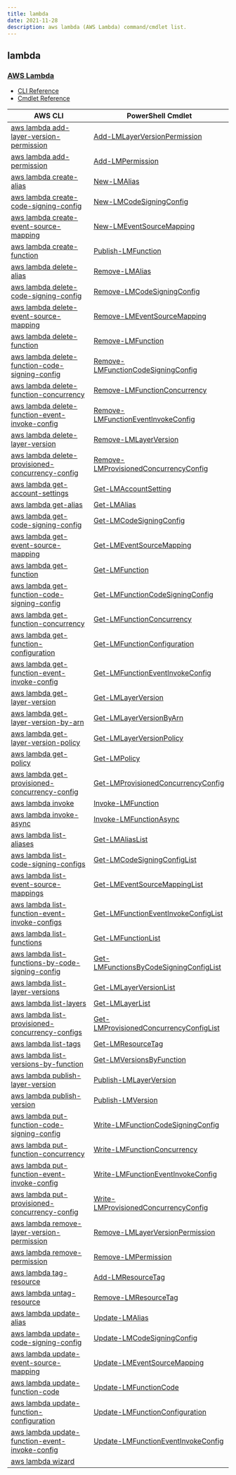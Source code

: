 ```yaml
---
title: lambda
date: 2021-11-28
description: aws lambda (AWS Lambda) command/cmdlet list.
---
```


## lambda

### [AWS Lambda](https://aws.amazon.com/lambda/)

* [CLI Reference](https://docs.aws.amazon.com/cli/latest/reference/lambda/index.html)
* [Cmdlet Reference](https://docs.aws.amazon.com/powershell/latest/reference/items/AWS_Lambda_cmdlets.html)

|AWS CLI|PowerShell Cmdlet|
|----|----|
|[aws lambda add-layer-version-permission](https://docs.aws.amazon.com/cli/latest/reference/lambda/add-layer-version-permission.html)|[Add-LMLayerVersionPermission](https://docs.aws.amazon.com/powershell/latest/reference/items/Add-LMLayerVersionPermission.html)|
|[aws lambda add-permission](https://docs.aws.amazon.com/cli/latest/reference/lambda/add-permission.html)|[Add-LMPermission](https://docs.aws.amazon.com/powershell/latest/reference/items/Add-LMPermission.html)|
|[aws lambda create-alias](https://docs.aws.amazon.com/cli/latest/reference/lambda/create-alias.html)|[New-LMAlias](https://docs.aws.amazon.com/powershell/latest/reference/items/New-LMAlias.html)|
|[aws lambda create-code-signing-config](https://docs.aws.amazon.com/cli/latest/reference/lambda/create-code-signing-config.html)|[New-LMCodeSigningConfig](https://docs.aws.amazon.com/powershell/latest/reference/items/New-LMCodeSigningConfig.html)|
|[aws lambda create-event-source-mapping](https://docs.aws.amazon.com/cli/latest/reference/lambda/create-event-source-mapping.html)|[New-LMEventSourceMapping](https://docs.aws.amazon.com/powershell/latest/reference/items/New-LMEventSourceMapping.html)|
|[aws lambda create-function](https://docs.aws.amazon.com/cli/latest/reference/lambda/create-function.html)|[Publish-LMFunction](https://docs.aws.amazon.com/powershell/latest/reference/items/Publish-LMFunction.html)|
|[aws lambda delete-alias](https://docs.aws.amazon.com/cli/latest/reference/lambda/delete-alias.html)|[Remove-LMAlias](https://docs.aws.amazon.com/powershell/latest/reference/items/Remove-LMAlias.html)|
|[aws lambda delete-code-signing-config](https://docs.aws.amazon.com/cli/latest/reference/lambda/delete-code-signing-config.html)|[Remove-LMCodeSigningConfig](https://docs.aws.amazon.com/powershell/latest/reference/items/Remove-LMCodeSigningConfig.html)|
|[aws lambda delete-event-source-mapping](https://docs.aws.amazon.com/cli/latest/reference/lambda/delete-event-source-mapping.html)|[Remove-LMEventSourceMapping](https://docs.aws.amazon.com/powershell/latest/reference/items/Remove-LMEventSourceMapping.html)|
|[aws lambda delete-function](https://docs.aws.amazon.com/cli/latest/reference/lambda/delete-function.html)|[Remove-LMFunction](https://docs.aws.amazon.com/powershell/latest/reference/items/Remove-LMFunction.html)|
|[aws lambda delete-function-code-signing-config](https://docs.aws.amazon.com/cli/latest/reference/lambda/delete-function-code-signing-config.html)|[Remove-LMFunctionCodeSigningConfig](https://docs.aws.amazon.com/powershell/latest/reference/items/Remove-LMFunctionCodeSigningConfig.html)|
|[aws lambda delete-function-concurrency](https://docs.aws.amazon.com/cli/latest/reference/lambda/delete-function-concurrency.html)|[Remove-LMFunctionConcurrency](https://docs.aws.amazon.com/powershell/latest/reference/items/Remove-LMFunctionConcurrency.html)|
|[aws lambda delete-function-event-invoke-config](https://docs.aws.amazon.com/cli/latest/reference/lambda/delete-function-event-invoke-config.html)|[Remove-LMFunctionEventInvokeConfig](https://docs.aws.amazon.com/powershell/latest/reference/items/Remove-LMFunctionEventInvokeConfig.html)|
|[aws lambda delete-layer-version](https://docs.aws.amazon.com/cli/latest/reference/lambda/delete-layer-version.html)|[Remove-LMLayerVersion](https://docs.aws.amazon.com/powershell/latest/reference/items/Remove-LMLayerVersion.html)|
|[aws lambda delete-provisioned-concurrency-config](https://docs.aws.amazon.com/cli/latest/reference/lambda/delete-provisioned-concurrency-config.html)|[Remove-LMProvisionedConcurrencyConfig](https://docs.aws.amazon.com/powershell/latest/reference/items/Remove-LMProvisionedConcurrencyConfig.html)|
|[aws lambda get-account-settings](https://docs.aws.amazon.com/cli/latest/reference/lambda/get-account-settings.html)|[Get-LMAccountSetting](https://docs.aws.amazon.com/powershell/latest/reference/items/Get-LMAccountSetting.html)|
|[aws lambda get-alias](https://docs.aws.amazon.com/cli/latest/reference/lambda/get-alias.html)|[Get-LMAlias](https://docs.aws.amazon.com/powershell/latest/reference/items/Get-LMAlias.html)|
|[aws lambda get-code-signing-config](https://docs.aws.amazon.com/cli/latest/reference/lambda/get-code-signing-config.html)|[Get-LMCodeSigningConfig](https://docs.aws.amazon.com/powershell/latest/reference/items/Get-LMCodeSigningConfig.html)|
|[aws lambda get-event-source-mapping](https://docs.aws.amazon.com/cli/latest/reference/lambda/get-event-source-mapping.html)|[Get-LMEventSourceMapping](https://docs.aws.amazon.com/powershell/latest/reference/items/Get-LMEventSourceMapping.html)|
|[aws lambda get-function](https://docs.aws.amazon.com/cli/latest/reference/lambda/get-function.html)|[Get-LMFunction](https://docs.aws.amazon.com/powershell/latest/reference/items/Get-LMFunction.html)|
|[aws lambda get-function-code-signing-config](https://docs.aws.amazon.com/cli/latest/reference/lambda/get-function-code-signing-config.html)|[Get-LMFunctionCodeSigningConfig](https://docs.aws.amazon.com/powershell/latest/reference/items/Get-LMFunctionCodeSigningConfig.html)|
|[aws lambda get-function-concurrency](https://docs.aws.amazon.com/cli/latest/reference/lambda/get-function-concurrency.html)|[Get-LMFunctionConcurrency](https://docs.aws.amazon.com/powershell/latest/reference/items/Get-LMFunctionConcurrency.html)|
|[aws lambda get-function-configuration](https://docs.aws.amazon.com/cli/latest/reference/lambda/get-function-configuration.html)|[Get-LMFunctionConfiguration](https://docs.aws.amazon.com/powershell/latest/reference/items/Get-LMFunctionConfiguration.html)|
|[aws lambda get-function-event-invoke-config](https://docs.aws.amazon.com/cli/latest/reference/lambda/get-function-event-invoke-config.html)|[Get-LMFunctionEventInvokeConfig](https://docs.aws.amazon.com/powershell/latest/reference/items/Get-LMFunctionEventInvokeConfig.html)|
|[aws lambda get-layer-version](https://docs.aws.amazon.com/cli/latest/reference/lambda/get-layer-version.html)|[Get-LMLayerVersion](https://docs.aws.amazon.com/powershell/latest/reference/items/Get-LMLayerVersion.html)|
|[aws lambda get-layer-version-by-arn](https://docs.aws.amazon.com/cli/latest/reference/lambda/get-layer-version-by-arn.html)|[Get-LMLayerVersionByArn](https://docs.aws.amazon.com/powershell/latest/reference/items/Get-LMLayerVersionByArn.html)|
|[aws lambda get-layer-version-policy](https://docs.aws.amazon.com/cli/latest/reference/lambda/get-layer-version-policy.html)|[Get-LMLayerVersionPolicy](https://docs.aws.amazon.com/powershell/latest/reference/items/Get-LMLayerVersionPolicy.html)|
|[aws lambda get-policy](https://docs.aws.amazon.com/cli/latest/reference/lambda/get-policy.html)|[Get-LMPolicy](https://docs.aws.amazon.com/powershell/latest/reference/items/Get-LMPolicy.html)|
|[aws lambda get-provisioned-concurrency-config](https://docs.aws.amazon.com/cli/latest/reference/lambda/get-provisioned-concurrency-config.html)|[Get-LMProvisionedConcurrencyConfig](https://docs.aws.amazon.com/powershell/latest/reference/items/Get-LMProvisionedConcurrencyConfig.html)|
|[aws lambda invoke](https://docs.aws.amazon.com/cli/latest/reference/lambda/invoke.html)|[Invoke-LMFunction](https://docs.aws.amazon.com/powershell/latest/reference/items/Invoke-LMFunction.html)|
|[aws lambda invoke-async](https://docs.aws.amazon.com/cli/latest/reference/lambda/invoke-async.html)|[Invoke-LMFunctionAsync](https://docs.aws.amazon.com/powershell/latest/reference/items/Invoke-LMFunctionAsync.html)|
|[aws lambda list-aliases](https://docs.aws.amazon.com/cli/latest/reference/lambda/list-aliases.html)|[Get-LMAliasList](https://docs.aws.amazon.com/powershell/latest/reference/items/Get-LMAliasList.html)|
|[aws lambda list-code-signing-configs](https://docs.aws.amazon.com/cli/latest/reference/lambda/list-code-signing-configs.html)|[Get-LMCodeSigningConfigList](https://docs.aws.amazon.com/powershell/latest/reference/items/Get-LMCodeSigningConfigList.html)|
|[aws lambda list-event-source-mappings](https://docs.aws.amazon.com/cli/latest/reference/lambda/list-event-source-mappings.html)|[Get-LMEventSourceMappingList](https://docs.aws.amazon.com/powershell/latest/reference/items/Get-LMEventSourceMappingList.html)|
|[aws lambda list-function-event-invoke-configs](https://docs.aws.amazon.com/cli/latest/reference/lambda/list-function-event-invoke-configs.html)|[Get-LMFunctionEventInvokeConfigList](https://docs.aws.amazon.com/powershell/latest/reference/items/Get-LMFunctionEventInvokeConfigList.html)|
|[aws lambda list-functions](https://docs.aws.amazon.com/cli/latest/reference/lambda/list-functions.html)|[Get-LMFunctionList](https://docs.aws.amazon.com/powershell/latest/reference/items/Get-LMFunctionList.html)|
|[aws lambda list-functions-by-code-signing-config](https://docs.aws.amazon.com/cli/latest/reference/lambda/list-functions-by-code-signing-config.html)|[Get-LMFunctionsByCodeSigningConfigList](https://docs.aws.amazon.com/powershell/latest/reference/items/Get-LMFunctionsByCodeSigningConfigList.html)|
|[aws lambda list-layer-versions](https://docs.aws.amazon.com/cli/latest/reference/lambda/list-layer-versions.html)|[Get-LMLayerVersionList](https://docs.aws.amazon.com/powershell/latest/reference/items/Get-LMLayerVersionList.html)|
|[aws lambda list-layers](https://docs.aws.amazon.com/cli/latest/reference/lambda/list-layers.html)|[Get-LMLayerList](https://docs.aws.amazon.com/powershell/latest/reference/items/Get-LMLayerList.html)|
|[aws lambda list-provisioned-concurrency-configs](https://docs.aws.amazon.com/cli/latest/reference/lambda/list-provisioned-concurrency-configs.html)|[Get-LMProvisionedConcurrencyConfigList](https://docs.aws.amazon.com/powershell/latest/reference/items/Get-LMProvisionedConcurrencyConfigList.html)|
|[aws lambda list-tags](https://docs.aws.amazon.com/cli/latest/reference/lambda/list-tags.html)|[Get-LMResourceTag](https://docs.aws.amazon.com/powershell/latest/reference/items/Get-LMResourceTag.html)|
|[aws lambda list-versions-by-function](https://docs.aws.amazon.com/cli/latest/reference/lambda/list-versions-by-function.html)|[Get-LMVersionsByFunction](https://docs.aws.amazon.com/powershell/latest/reference/items/Get-LMVersionsByFunction.html)|
|[aws lambda publish-layer-version](https://docs.aws.amazon.com/cli/latest/reference/lambda/publish-layer-version.html)|[Publish-LMLayerVersion](https://docs.aws.amazon.com/powershell/latest/reference/items/Publish-LMLayerVersion.html)|
|[aws lambda publish-version](https://docs.aws.amazon.com/cli/latest/reference/lambda/publish-version.html)|[Publish-LMVersion](https://docs.aws.amazon.com/powershell/latest/reference/items/Publish-LMVersion.html)|
|[aws lambda put-function-code-signing-config](https://docs.aws.amazon.com/cli/latest/reference/lambda/put-function-code-signing-config.html)|[Write-LMFunctionCodeSigningConfig](https://docs.aws.amazon.com/powershell/latest/reference/items/Write-LMFunctionCodeSigningConfig.html)|
|[aws lambda put-function-concurrency](https://docs.aws.amazon.com/cli/latest/reference/lambda/put-function-concurrency.html)|[Write-LMFunctionConcurrency](https://docs.aws.amazon.com/powershell/latest/reference/items/Write-LMFunctionConcurrency.html)|
|[aws lambda put-function-event-invoke-config](https://docs.aws.amazon.com/cli/latest/reference/lambda/put-function-event-invoke-config.html)|[Write-LMFunctionEventInvokeConfig](https://docs.aws.amazon.com/powershell/latest/reference/items/Write-LMFunctionEventInvokeConfig.html)|
|[aws lambda put-provisioned-concurrency-config](https://docs.aws.amazon.com/cli/latest/reference/lambda/put-provisioned-concurrency-config.html)|[Write-LMProvisionedConcurrencyConfig](https://docs.aws.amazon.com/powershell/latest/reference/items/Write-LMProvisionedConcurrencyConfig.html)|
|[aws lambda remove-layer-version-permission](https://docs.aws.amazon.com/cli/latest/reference/lambda/remove-layer-version-permission.html)|[Remove-LMLayerVersionPermission](https://docs.aws.amazon.com/powershell/latest/reference/items/Remove-LMLayerVersionPermission.html)|
|[aws lambda remove-permission](https://docs.aws.amazon.com/cli/latest/reference/lambda/remove-permission.html)|[Remove-LMPermission](https://docs.aws.amazon.com/powershell/latest/reference/items/Remove-LMPermission.html)|
|[aws lambda tag-resource](https://docs.aws.amazon.com/cli/latest/reference/lambda/tag-resource.html)|[Add-LMResourceTag](https://docs.aws.amazon.com/powershell/latest/reference/items/Add-LMResourceTag.html)|
|[aws lambda untag-resource](https://docs.aws.amazon.com/cli/latest/reference/lambda/untag-resource.html)|[Remove-LMResourceTag](https://docs.aws.amazon.com/powershell/latest/reference/items/Remove-LMResourceTag.html)|
|[aws lambda update-alias](https://docs.aws.amazon.com/cli/latest/reference/lambda/update-alias.html)|[Update-LMAlias](https://docs.aws.amazon.com/powershell/latest/reference/items/Update-LMAlias.html)|
|[aws lambda update-code-signing-config](https://docs.aws.amazon.com/cli/latest/reference/lambda/update-code-signing-config.html)|[Update-LMCodeSigningConfig](https://docs.aws.amazon.com/powershell/latest/reference/items/Update-LMCodeSigningConfig.html)|
|[aws lambda update-event-source-mapping](https://docs.aws.amazon.com/cli/latest/reference/lambda/update-event-source-mapping.html)|[Update-LMEventSourceMapping](https://docs.aws.amazon.com/powershell/latest/reference/items/Update-LMEventSourceMapping.html)|
|[aws lambda update-function-code](https://docs.aws.amazon.com/cli/latest/reference/lambda/update-function-code.html)|[Update-LMFunctionCode](https://docs.aws.amazon.com/powershell/latest/reference/items/Update-LMFunctionCode.html)|
|[aws lambda update-function-configuration](https://docs.aws.amazon.com/cli/latest/reference/lambda/update-function-configuration.html)|[Update-LMFunctionConfiguration](https://docs.aws.amazon.com/powershell/latest/reference/items/Update-LMFunctionConfiguration.html)|
|[aws lambda update-function-event-invoke-config](https://docs.aws.amazon.com/cli/latest/reference/lambda/update-function-event-invoke-config.html)|[Update-LMFunctionEventInvokeConfig](https://docs.aws.amazon.com/powershell/latest/reference/items/Update-LMFunctionEventInvokeConfig.html)|
|[aws lambda wizard](https://docs.aws.amazon.com/cli/latest/reference/lambda/wizard.html)||

